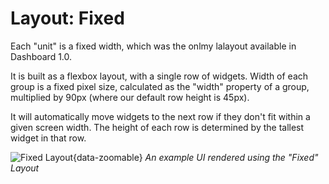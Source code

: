 # Layout: Fixed

Each "unit" is a fixed width, which was the onlmy lalayout available in Dashboard 1.0. 

It is built as a flexbox layout, with a single row of widgets. Width of each group is a fixed pixel size, calculated as the "width" property of a group, multiplied by 90px (where our default row height is 45px).

It will automatically move widgets to the next row if they don't fit within a given screen width. The height of each row is determined by the tallest widget in that row.

![Fixed Layout](../assets/images/layout-eg-flex.png){data-zoomable}
*An example UI rendered using the "Fixed" Layout*